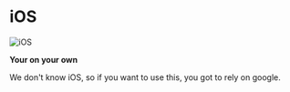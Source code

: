 # iOS

![iOS](static/img/gadget/ios.png)

**Your on your own**

We don't know iOS, so if you want to use this, you got to rely on google.
